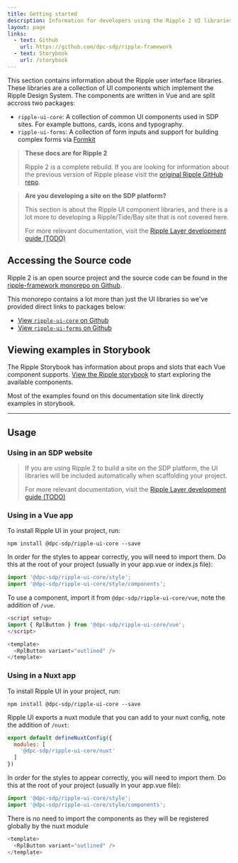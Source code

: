 ```yaml
---
title: Getting started
description: Information for developers using the Ripple 2 UI libraries
layout: page
links:
  - text: Github
    url: https://github.com/dpc-sdp/ripple-framework
  - text: Storybook
    url: /storybook
---
```




This section contains information about the Ripple user interface libraries. These libraries are a collection of UI components which implement the Ripple Design System. The components are written in Vue and are split accross two packages: 
- `ripple-ui-core`: A collection of common UI components used in SDP sites. For example buttons, cards, icons and typography.
- `ripple-ui-forms`: A collection of form inputs and support for building complex forms via [Formkit](https://formkit.com/)

> **These docs are for Ripple 2**
>
> Ripple 2 is a complete rebuild. If you are looking for information about the previous version of Ripple please visit the [original Ripple GitHub repo](https://github.com/dpc-sdp/ripple).

> **Are you developing a site on the SDP platform?**
>
> This section is about the Ripple UI component libraries, and there is a lot more to developing a Ripple/Tide/Bay site that is not covered here.
> 
> For more relevant documentation, visit the [Ripple Layer development guide (TODO)](#TODO)

## Accessing the Source code

Ripple 2 is an open source project and the source code can be found in the [ripple-framework monorepo on Github](https://github.com/dpc-sdp/ripple-framework).

This monorepo contains a lot more than just the UI libraries so we've provided direct links to packages below:
- [View `ripple-ui-core` on Github](https://github.com/dpc-sdp/ripple-framework/tree/develop/packages/ripple-ui-core)
- [View `ripple-ui-forms` on Github](https://github.com/dpc-sdp/ripple-framework/tree/develop/packages/ripple-ui-forms)

## Viewing examples in Storybook

The Ripple Storybook has information about props and slots that each Vue component supports. [View the Ripple storybook](/storybook) to start exploring the available components.

Most of the examples found on this documentation site link directly examples in storybook.

---


## Usage

### Using in an SDP website

> If you are using Ripple 2 to build a site on the SDP platform, the UI libraries will be included automatically when scaffolding your project.
>
> For more relevant documentation, visit the [Ripple Layer development guide (TODO)](#TODO)

### Using in a Vue app

To install Ripple UI in your project, run:

`npm install @dpc-sdp/ripple-ui-core --save`

In order for the styles to appear correctly, you will need to import them. Do this at the root of your project (usually in your app.vue or index.js file):

```js
import '@dpc-sdp/ripple-ui-core/style';
import '@dpc-sdp/ripple-ui-core/style/components';
```

To use a component, import it from `@dpc-sdp/ripple-ui-core/vue`, note the addition of `/vue`.

```js
<script setup>
import { RplButton } from '@dpc-sdp/ripple-ui-core/vue';
</script>

<template>
  <RplButton variant="outlined" />
</template>
```

### Using in a Nuxt app

To install Ripple UI in your project, run:

`npm install @dpc-sdp/ripple-ui-core --save`

Ripple UI exports a nuxt module that you can add to your nuxt config, note the addition of `/nuxt`:

```js
export default defineNuxtConfig({
  modules: [
    '@dpc-sdp/ripple-ui-core/nuxt'
  ]
})
```

In order for the styles to appear correctly, you will need to import them. Do this at the root of your project (usually in your app.vue file):

```js
import '@dpc-sdp/ripple-ui-core/style';
import '@dpc-sdp/ripple-ui-core/style/components';
```

There is no need to import the components as they will be registered globally by the nuxt module

```js
<template>
  <RplButton variant="outlined" />
</template>
```

